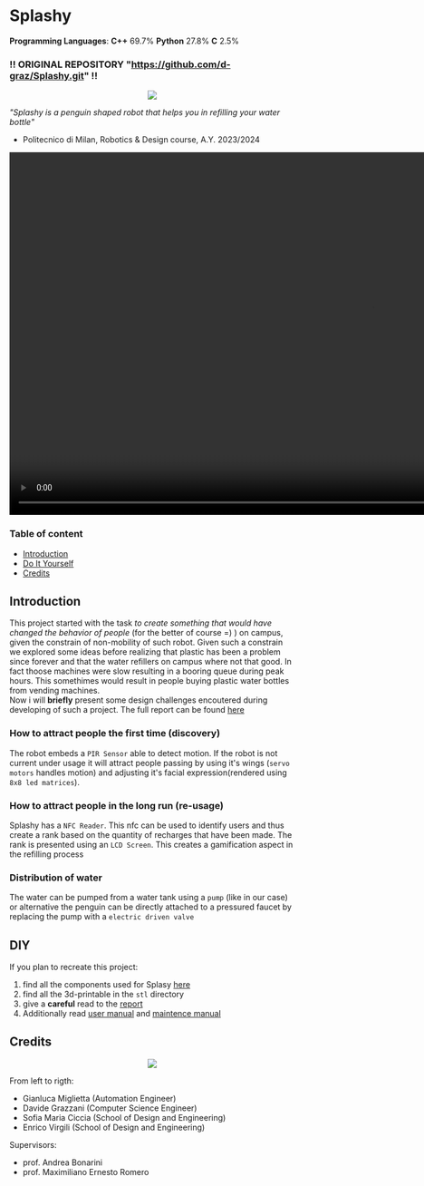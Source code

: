 # Splashy  
**Programming Languages**: **C++** 69.7% **Python** 27.8% **C** 2.5%
### !! ORIGINAL REPOSITORY "https://github.com/d-graz/Splashy.git" !!
<p align="center">
  <img src="https://github.com/user-attachments/assets/f5fed4ba-afbe-40ae-9c03-79528b048abe" />
</p>


*"Splashy is a penguin shaped robot that helps you in refilling your water bottle"*
- Politecnico di Milan, Robotics \& Design course, A.Y. 2023/2024


<div align="center">
  <video src="https://github.com/user-attachments/assets/b8be0e26-66e1-40f9-9cfe-064658929ba2" width="1280" />
</div>

### Table of content
- [Introduction](#introduction)
- [Do It Yourself](#diy)
- [Credits](#credits)

## Introduction
This project started with the task *to create something that would have changed the behavior of people* (for the better of course =) ) on campus, given the constrain of non-mobility of such robot. Given such a constrain we explored some ideas before realizing that plastic has been a problem since forever and that the water refillers on campus where not that good. In fact thoose machines were slow resulting in a booring queue during peak hours. This somethimes would result in people buying  plastic water bottles from vending machines.\
Now i will **briefly** present some design challenges encoutered during developing of such a project. The full report can be found [here](documentation/report.pdf)

### How to attract people the first time (discovery)
The robot embeds a `PIR Sensor` able to detect motion. If the robot is not current under usage it will attract people passing by using it's wings (`servo motors` handles motion) and adjusting it's facial expression(rendered using `8x8 led matrices`).

### How to attract people in the long run (re-usage)
Splashy has a `NFC Reader`. This nfc can be used to identify users and thus create a rank based on the quantity of recharges that have been made. The rank is presented using an `LCD Screen`. This creates a gamification aspect in the refilling process

### Distribution of water
The water can be pumped from a water tank using a `pump` (like in our case) or alternative the penguin can be directly attached to a pressured faucet by replacing the pump with a `electric driven valve` 

## DIY
If you plan to recreate this project:
1. find all the components used for Splasy [here](documentation/BOM.pdf)
2. find all the 3d-printable in the `stl` directory
3. give a **careful** read to the [report](documentation/report.pdf)
4. Additionally read [user manual](documentation/user_manual.pdf) and [maintence manual](documentation/maintence_manual.pdf)

## Credits
<p align="center">
  <img src="https://github.com/user-attachments/assets/9bc1cc19-a49e-4e46-a704-29662c4543e2" />
</p>

From left to rigth:
- Gianluca Miglietta (Automation Engineer)
- Davide Grazzani    (Computer Science Engineer)
- Sofia Maria Ciccia (School of Design and Engineering)
- Enrico Virgili     (School of Design and Engineering)

Supervisors:
- prof. Andrea Bonarini
- prof. Maximiliano Ernesto Romero
